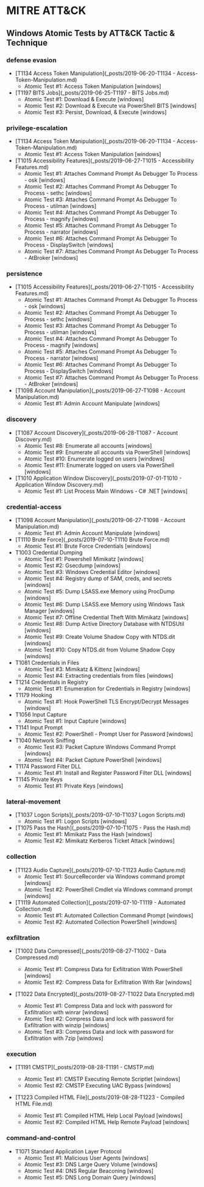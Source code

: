 # MITRE ATT&CK

## Windows Atomic Tests by ATT&CK Tactic & Technique

### defense evasion

- [T1134 Access Token Manipulation](_posts/2019-06-20-T1134 - Access-Token-Manipulation.md)
	- Atomic Test #1: Access Token Manipulation [windows]
- [T1197 BITS Jobs](_posts/2019-06-25-T1197 - BITS Jobs.md)
	- Atomic Test #1: Download & Execute [windows]
	- Atomic Test #2: Download & Execute via PowerShell BITS [windows]
	- Atomic Test #3: Persist, Download, & Execute [windows]

### privilege-escalation

- [T1134 Access Token Manipulation](_posts/2019-06-20-T1134 - Access-Token-Manipulation.md)
	- Atomic Test #1: Access Token Manipulation [windows]
- [T1015 Accessibility Features](_posts/2019-06-27-T1015 - Accessibility Features.md)
  - Atomic Test #1: Attaches Command Prompt As Debugger To Process - osk [windows]
  - Atomic Test #2: Attaches Command Prompt As Debugger To Process - sethc [windows]
  - Atomic Test #3: Attaches Command Prompt As Debugger To Process - utilman [windows]
  - Atomic Test #4: Attaches Command Prompt As Debugger To Process - magnify [windows]
  - Atomic Test #5: Attaches Command Prompt As Debugger To Process - narrator [windows]
  - Atomic Test #6: Attaches Command Prompt As Debugger To Process - DisplaySwitch [windows]
  - Atomic Test #7: Attaches Command Prompt As Debugger To Process - AtBroker [windows]
  
### persistence

- [T1015 Accessibility Features](_posts/2019-06-27-T1015 - Accessibility Features.md)
  - Atomic Test #1: Attaches Command Prompt As Debugger To Process - osk [windows]
  - Atomic Test #2: Attaches Command Prompt As Debugger To Process - sethc [windows]
  - Atomic Test #3: Attaches Command Prompt As Debugger To Process - utilman [windows]
  - Atomic Test #4: Attaches Command Prompt As Debugger To Process - magnify [windows]
  - Atomic Test #5: Attaches Command Prompt As Debugger To Process - narrator [windows]
  - Atomic Test #6: Attaches Command Prompt As Debugger To Process - DisplaySwitch [windows]
  - Atomic Test #7: Attaches Command Prompt As Debugger To Process - AtBroker [windows]  
- [T1098 Account Manipulation](_posts/2019-06-27-T1098 - Account Manipulation.md)
  - Atomic Test #1: Admin Account Manipulate [windows]

### discovery

- [T1087 Account Discovery](_posts/2019-06-28-T1087 - Account Discovery.md)
  - Atomic Test #8: Enumerate all accounts [windows]
  - Atomic Test #9: Enumerate all accounts via PowerShell [windows]
  - Atomic Test #10: Enumerate logged on users [windows]
  - Atomic Test #11: Enumerate logged on users via PowerShell [windows]
- [T1010 Application Window Discovery](_posts/2019-07-01-T1010 - Application Window Discovery.md)
  - Atomic Test #1: List Process Main Windows - C# .NET [windows]

### credential-access

- [T1098 Account Manipulation](_posts/2019-06-27-T1098 - Account Manipulation.md)
  - Atomic Test #1: Admin Account Manipulate [windows]
- [T1110 Brute Force](_posts/2019-07-10-T1110 Brute Force.md)
  - Atomic Test #1: Brute Force Credentials [windows]
- T1003 Credential Dumping
  - Atomic Test #1: Powershell Mimikatz [windows]
  - Atomic Test #2: Gsecdump [windows]
  - Atomic Test #3: Windows Credential Editor [windows]
  - Atomic Test #4: Registry dump of SAM, creds, and secrets [windows]
  - Atomic Test #5: Dump LSASS.exe Memory using ProcDump [windows]
  - Atomic Test #6: Dump LSASS.exe Memory using Windows Task Manager [windows]
  - Atomic Test #7: Offline Credential Theft With Mimikatz [windows]
  - Atomic Test #8: Dump Active Directory Database with NTDSUtil [windows]
  - Atomic Test #9: Create Volume Shadow Copy with NTDS.dit [windows]
  - Atomic Test #10: Copy NTDS.dit from Volume Shadow Copy [windows]
- T1081 Credentials in Files
  - Atomic Test #3: Mimikatz & Kittenz [windows]
  - Atomic Test #4: Extracting credentials from files [windows]
- T1214 Credentials in Registry
  - Atomic Test #1: Enumeration for Credentials in Registry [windows]
- T1179 Hooking
  - Atomic Test #1: Hook PowerShell TLS Encrypt/Decrypt Messages [windows]
- T1056 Input Capture
  - Atomic Test #1: Input Capture [windows]
- T1141 Input Prompt
  - Atomic Test #2: PowerShell - Prompt User for Password [windows]
- T1040 Network Sniffing
  - Atomic Test #3: Packet Capture Windows Command Prompt [windows]
  - Atomic Test #4: Packet Capture PowerShell [windows]
- T1174 Password Filter DLL
  - Atomic Test #1: Install and Register Password Filter DLL [windows]
- T1145 Private Keys
  - Atomic Test #1: Private Keys [windows]
  
### lateral-movement

- [T1037 Logon Scripts](_posts/2019-07-10-T1037 Logon Scripts.md)
  - Atomic Test #1: Logon Scripts [windows]
- [T1075 Pass the Hash](_posts/2019-07-10-T1075 - Pass the Hash.md)
  - Atomic Test #1: Mimikatz Pass the Hash [windows]
  - Atomic Test #2: Mimikatz Kerberos Ticket Attack [windows]
  
### collection

- [T1123 Audio Capture](_posts/2019-07-10-T1123 Audio Capture.md) 
  - Atomic Test #1: SourceRecorder via Windows command prompt [windows]
  - Atomic Test #2: PowerShell Cmdlet via Windows command prompt [windows]
- [T1119 Automated Collection](_posts/2019-07-10-T1119 - Automated Collection.md)
  - Atomic Test #1: Automated Collection Command Prompt [windows]
  - Atomic Test #2: Automated Collection PowerShell [windows]
  
### exfiltration

- [T1002 Data Compressed](_posts/2019-08-27-T1002 - Data Compressed.md)
  - Atomic Test #1: Compress Data for Exfiltration With PowerShell [windows]
  - Atomic Test #2: Compress Data for Exfiltration With Rar [windows]
  
- [T1022 Data Encrypted](_posts/2019-08-27-T1022 Data Encrypted.md)
  - Atomic Test #1: Compress Data and lock with password for Exfiltration with winrar [windows]
  - Atomic Test #2: Compress Data and lock with password for Exfiltration with winzip [windows]
  - Atomic Test #3: Compress Data and lock with password for Exfiltration with 7zip [windows]
  
### execution

- [T1191 CMSTP](_posts/2019-08-28-T1191 - CMSTP.md)
  - Atomic Test #1: CMSTP Executing Remote Scriptlet [windows]
  - Atomic Test #2: CMSTP Executing UAC Bypass [windows]

- [T1223 Compiled HTML File](_posts/2019-08-28-T1223 - Compiled HTML File.md)
  - Atomic Test #1: Compiled HTML Help Local Payload [windows]
  - Atomic Test #2: Compiled HTML Help Remote Payload [windows]
  
### command-and-control

- T1071 Standard Application Layer Protocol
  - Atomic Test #1: Malicious User Agents [windows]
  - Atomic Test #3: DNS Large Query Volume [windows]
  - Atomic Test #4: DNS Regular Beaconing [windows]
  - Atomic Test #5: DNS Long Domain Query [windows]
